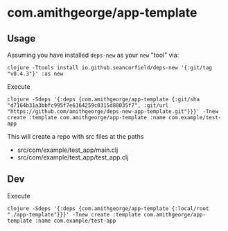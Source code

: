 # com.amithgeorge/app-template

## Usage

Assuming you have installed `deps-new` as your `new` "tool" via:

```shell
clojure -Ttools install io.github.seancorfield/deps-new '{:git/tag "v0.4.3"}' :as new
```

Execute

```shell
clojure -Sdeps '{:deps {com.amithgeorge/app-template {:git/sha "d7164b31a3bbfc995f7e6164259c0315d88035f7", :git/url "https://github.com/amithgeorge/deps-new-app-template.git"}}}' -Tnew create :template com.amithgeorge/app-template :name com.example/test-app
```

This will create a repo with src files at the paths

- src/com/example/test_app/main.clj
- src/com/example/test_app/test_app.clj

## Dev

Execute

```shell
clojure -Sdeps '{:deps {com.amithgeorge/app-template {:local/root "./app-template"}}}' -Tnew create :template com.amithgeorge/app-template :name com.example/test-app
```
